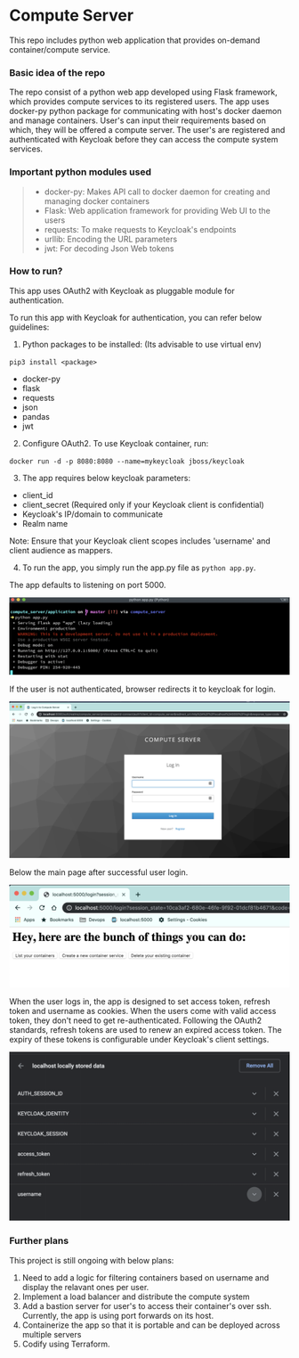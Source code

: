 #  Compute Server

This repo includes python web application that provides on-demand container/compute service.

### Basic idea of the repo

The repo consist of a python web app developed using Flask framework, which provides compute services to its registered users. The app uses docker-py python package for communicating with host's docker daemon and manage containers.
User's can input their requirements based on which, they will be offered a compute server.
The user's are registered and authenticated with Keycloak before they can access the compute system services.

### Important python modules used

>- docker-py: Makes API call to docker daemon for creating and managing docker containers
>- Flask: Web application framework for providing Web UI to the users
>- requests: To make requests to Keycloak's endpoints
>- urllib: Encoding the URL parameters
>- jwt: For decoding Json Web tokens

### How to run?

This app uses OAuth2 with Keycloak as pluggable module for authentication.

To run this app with Keycloak for authentication, you can refer below guidelines:

1) Python packages to be installed: (Its advisable to use virtual env)

`pip3 install <package>`

- docker-py
- flask
- requests
- json
- pandas
- jwt

2) Configure OAuth2. To use Keycloak container, run:

`docker run -d -p 8080:8080 --name=mykeycloak jboss/keycloak`

3) The app requires below keycloak parameters:

- client_id
- client_secret (Required only if your Keycloak client is confidential)
- Keycloak's IP/domain to communicate
- Realm name

Note: Ensure that your Keycloak client scopes includes 'username' and client audience as mappers.

4) To run the app, you simply run the app.py file as `python app.py`.

The app defaults to listening on port 5000.

![](images/run.png)

If the user is not authenticated, browser redirects it to keycloak for login.

![](images/login.png)

Below the main page after successful user login.

![](images/main.png)

When the user logs in, the app is designed to set access token, refresh token and username as cookies. When the users come with valid access token, they don't need to get re-authenticated.
Following the OAuth2 standards, refresh tokens are used to renew an expired access token. The expiry of these tokens is configurable under Keycloak's client settings.

![](images/cookies.png)


### Further plans

This project is still ongoing with below plans:

1) Need to add a logic for filtering containers based on username and display the relavant ones per user.
2) Implement a load balancer and distribute the compute system
3) Add a bastion server for user's to access their container's over ssh. Currently, the app is using port forwards on its host.
4) Containerize the app so that it is portable and can be deployed across multiple servers
5) Codify using Terraform.
